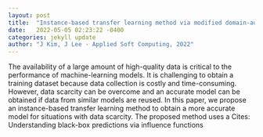 ```yaml
---
layout: post
title:  "Instance-based transfer learning method via modified domain-adversarial neural network with influence function: Applications to design metamodeling and fault"
date:   2022-05-05 02:23:22 -0400
categories: jekyll update
author: "J Kim, J Lee - Applied Soft Computing, 2022"
---
```

The availability of a large amount of high-quality data is critical to the performance of machine-learning models. It is challenging to obtain a training dataset because data collection is costly and time-consuming. However, data scarcity can be overcome and an accurate model can be obtained if data from similar models are reused. In this paper, we propose an instance-based transfer learning method to obtain a more accurate model for situations with data scarcity. The proposed method uses a Cites: Understanding black-box predictions via influence functions